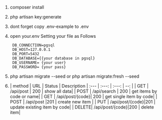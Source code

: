 1. composer install
2. php artisan key:generate
3. dont forget copy .env-example to .env
4. open your.env 
    Setting your file as Follows
    
        DB_CONNECTION=pgsql
        DB_HOST=127.0.0.1
        DB_PORT=5432
        DB_DATABASE={{your database in pgsql}
        DB_USERNAME= {your user}
        DB_PASSWORD= {your pass}
        
5. php artisan migrate --seed or php artisan migrate:fresh --seed

6. | method | URL | Status | Description
| :---  |     :---:    |  :---: | --: |
| GET   | /api/post     | 200    | show all data|
| POST  | /api/search   | 200    | get items by code or name|
| GET   | /api/post/{code}| 200  | get single item by code|
| POST  | /api/post     |201     | create new item |
| PUT   | /api/post/{code}|201   | update existing item by code|
| DELETE| /api/post/{code}|200   | delete item|
